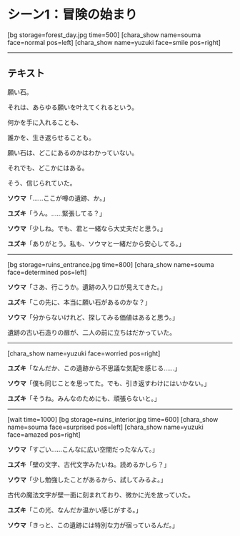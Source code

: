 # シーン1：冒険の始まり

[bg storage=forest_day.jpg time=500]
[chara_show name=souma face=normal pos=left]
[chara_show name=yuzuki face=smile pos=right]

---

## テキスト

願い石。

それは、あらゆる願いを叶えてくれるという。

何かを手に入れることも、

誰かを、生き返らせることも。

願い石は、どこにあるのかはわかっていない。

それでも、どこかにはある。

そう、信じられていた。

**ソウマ**「……ここが噂の遺跡、か。」

**ユズキ**「うん。……緊張してる？」

**ソウマ**「少しね。でも、君と一緒なら大丈夫だと思う。」

**ユズキ**「ありがとう。私も、ソウマと一緒だから安心してる。」

---

[bg storage=ruins_entrance.jpg time=800]
[chara_show name=souma face=determined pos=left]

**ソウマ**「さあ、行こうか。遺跡の入り口が見えてきた。」

**ユズキ**「この先に、本当に願い石があるのかな？」

**ソウマ**「分からないけれど、探してみる価値はあると思う。」

遺跡の古い石造りの扉が、二人の前に立ちはだかっていた。

---

[chara_show name=yuzuki face=worried pos=right]

**ユズキ**「なんだか、この遺跡から不思議な気配を感じる……」

**ソウマ**「僕も同じことを思ってた。でも、引き返すわけにはいかない。」

**ユズキ**「そうね。みんなのためにも、頑張らないと。」

---

[wait time=1000]
[bg storage=ruins_interior.jpg time=600]
[chara_show name=souma face=surprised pos=left]
[chara_show name=yuzuki face=amazed pos=right]

**ソウマ**「すごい……こんなに広い空間だったなんて。」

**ユズキ**「壁の文字、古代文字みたいね。読めるかしら？」

**ソウマ**「少し勉強したことがあるから、試してみるよ。」

古代の魔法文字が壁一面に刻まれており、微かに光を放っていた。

**ユズキ**「この光、なんだか温かい感じがする。」

**ソウマ**「きっと、この遺跡には特別な力が宿っているんだ。」